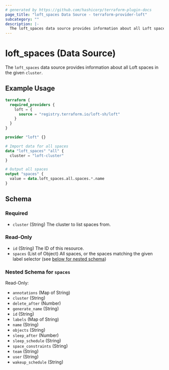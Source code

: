 ```yaml
---
# generated by https://github.com/hashicorp/terraform-plugin-docs
page_title: "loft_spaces Data Source - terraform-provider-loft"
subcategory: ""
description: |-
  The loft_spaces data source provides information about all Loft spaces in the given cluster.
---
```


# loft_spaces (Data Source)

The `loft_spaces` data source provides information about all Loft spaces in the given `cluster`.

## Example Usage

```terraform
terraform {
  required_providers {
    loft = {
      source = "registry.terraform.io/loft-sh/loft"
    }
  }
}

provider "loft" {}

# Import data for all spaces
data "loft_spaces" "all" {
  cluster = "loft-cluster"
}

# Output all spaces
output "spaces" {
  value = data.loft_spaces.all.spaces.*.name
}
```

<!-- schema generated by tfplugindocs -->
## Schema

### Required

- `cluster` (String) The cluster to list spaces from.

### Read-Only

- `id` (String) The ID of this resource.
- `spaces` (List of Object) All spaces, or the spaces matching the given label selector (see [below for nested schema](#nestedatt--spaces))

<a id="nestedatt--spaces"></a>
### Nested Schema for `spaces`

Read-Only:

- `annotations` (Map of String)
- `cluster` (String)
- `delete_after` (Number)
- `generate_name` (String)
- `id` (String)
- `labels` (Map of String)
- `name` (String)
- `objects` (String)
- `sleep_after` (Number)
- `sleep_schedule` (String)
- `space_constraints` (String)
- `team` (String)
- `user` (String)
- `wakeup_schedule` (String)



